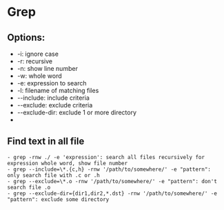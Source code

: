 # Grep

## Options:
- -i: ignore case
- -r: recursive
- -n: show line number
- -w: whole word
- -e: expression to search
- -l: filename of matching files
- --include: include criteria
- --exclude: exclude criteria
- --exclude-dir: exclude 1 or more directory
- 
## Find text in all file
    - grep -rnw ./ -e 'expression': search all files recursively for expression whole word, show file number
    - grep --include=\*.{c,h} -rnw '/path/to/somewhere/' -e "pattern": only search file with .c or .h
    - grep --exclude=\*.o -rnw '/path/to/somewhere/' -e "pattern": don't search file .o
    - grep --exclude-dir={dir1,dir2,*.dst} -rnw '/path/to/somewhere/' -e "pattern": exclude some directory